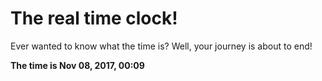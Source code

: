 # The real time clock!

Ever wanted to know what the time is? Well, your journey is about to end!

**The time is Nov 08, 2017, 00:09**